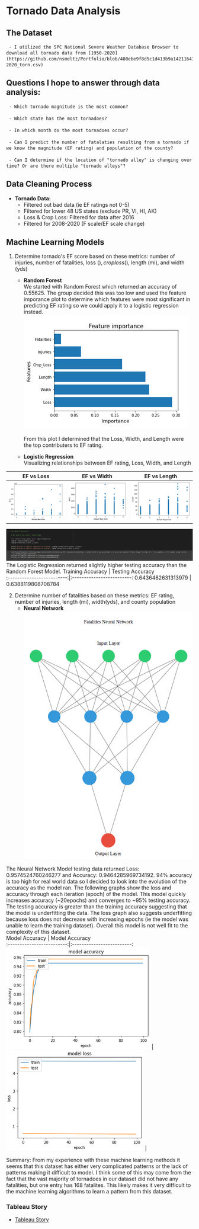 # Tornado Data Analysis

## The Dataset
     - I utilized the SPC National Severe Weather Database Browser to download all tornado data from [1950-2020](https://github.com/nsmeltz/Portfolio/blob/480ebe9f8d5c1d413b9a142116475b1fc8145409/Tornadoes%20Machine%20Learning%20&%20Analysis/Raw_Data/1950-2020_torn.csv)
  

## Questions I hope to answer through data analysis:
   
     - Which tornado magnitude is the most common?

     - Which state has the most tornadoes?

     - In which month do the most tornadoes occur? 

     - Can I predict the number of fatalaties resulting from a tornado if we know the magnitude (EF rating) and population of the county? 

     - Can I determine if the location of "tornado alley" is changing over time? Or are there multiple "tornado alleys"? 
     
## Data Cleaning Process

- **Tornado Data:** 
  - Filtered out bad data (ie EF ratings not 0-5)
  - Filtered for lower 48 US states (exclude PR, VI, HI, AK)
  - Loss & Crop Loss: Filtered for data after 2016
  - Filtered for 2008-2020 (F scale/EF scale change) 

## Machine Learning Models

1. Determine tornado's EF score based on these metrics: number of injuries, number of fatalities, loss ($), crop loss($), length (mi), and width (yds)
   - **Random Forest**                                                                          
      We started with Random Forest which returned an accuracy of 0.55625. The group decided this was too low and used the feature imporance plot to determine which features were most significant in predicting EF rating so we could apply it to a logistic regression instead. 
![Feature Importance](https://github.com/adavisfoy/group_2_project/blob/20402cb68e114dadb272f1f0eaa03d847215ad3f/ML/Final%20ML%20Models/Images/RF_FeatureImportance.png)

      From this plot I determined that the Loss, Width, and Length were the top contributers to EF rating. 
       
   

   - **Logistic Regression**                                                                     
   Visualizing relationships between EF rating, Loss, Width, and Length
   
  EF vs Loss          |  EF vs Width          | EF vs Length
:-------------------------:|:-------------------------:|:-------------------------:
![](https://github.com/adavisfoy/group_2_project/blob/20402cb68e114dadb272f1f0eaa03d847215ad3f/ML/Final%20ML%20Models/Images/EF_Loss.png) |  ![](https://github.com/adavisfoy/group_2_project/blob/20402cb68e114dadb272f1f0eaa03d847215ad3f/ML/Final%20ML%20Models/Images/EF_Width.png) |  ![](https://github.com/adavisfoy/group_2_project/blob/20402cb68e114dadb272f1f0eaa03d847215ad3f/ML/Final%20ML%20Models/Images/EF_Length.png)  

![](https://github.com/adavisfoy/group_2_project/blob/3318ef4e601c313fa21271148c17238af183b965/ML/Final%20ML%20Models/Images/LogReg_accuracy.png)
The Logistic Regression returned slightly higher testing accuracy than the Random Forest Model. 
Training Accuracy          |  Testing Accuracy         
:-------------------------:|:-------------------------:
0.6436482631313979         | 0.6388119808708784

2. Determine number of fatalities based on these metrics: EF rating, number of injuries, length (mi), width(yds), and county population
   - **Neural Network**  
![](https://github.com/adavisfoy/group_2_project/blob/c6fb0a799a0bda436a2c5512b566d1d6e5f55538/ML/Final%20ML%20Models/Images/NN_model.png)

The Neural Network Model testing data returned Loss: 0.9574524760246277 and Accuracy: 0.9464285969734192. 94% accuracy is too high for real world data so I decided to look into the evolution of the accuracy as the model ran. The following graphs show the loss and accuracy through each iteration (epoch) of the model. This model quickly increases accuracy (~20epochs) and converges to ~95% testing accuracy. The testing accuracy is greater than the training accuracy suggesting that the model is underfitting the data. The loss graph also suggests underfitting because loss does not decrease with increasing epochs (ie the model was unable to learn the training dataset). Overall this model is not well fit to the complexity of this dataset.  
 Model Accuracy         |   Model Accuracy  
:-------------------------:|:-------------------------:
![](https://github.com/adavisfoy/group_2_project/blob/20402cb68e114dadb272f1f0eaa03d847215ad3f/ML/Final%20ML%20Models/Images/NN_accuracy.png) |  ![](https://github.com/adavisfoy/group_2_project/blob/20402cb68e114dadb272f1f0eaa03d847215ad3f/ML/Final%20ML%20Models/Images/NN_loss.png) | 


Summary: From my experience with these machine learning methods it seems that this dataset has either very complicated patterns or the lack of patterns making it difficult to model. I think some of this may come from the fact that the vast majority of tornadoes in our dataset did not have any fatalities, but one entry has 168 fatalites. This likely makes it very difficult to the machine learning algorithms to learn a pattern from this dataset. 

### Tableau Story

  - [Tableau Story](https://public.tableau.com/shared/4MXXXP5Q2?:display_count=n&:origin=viz_share_link)
